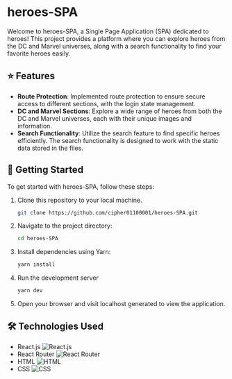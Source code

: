 # heroes-SPA
Welcome to heroes-SPA, a Single Page Application (SPA) dedicated to heroes! This project provides a platform where you can explore heroes from the DC and Marvel universes, along with a search functionality to find your favorite heroes easily.

## ⭐️ Features

- **Route Protection**: Implemented route protection to ensure secure access to different sections, with the login state management.
- **DC and Marvel Sections**: Explore a wide range of heroes from both the DC and Marvel universes, each with their unique images and information.
- **Search Functionality**: Utilize the search feature to find specific heroes efficiently. The search functionality is designed to work with the static data stored in the files.

## 🚀 Getting Started

To get started with heroes-SPA, follow these steps:

1. Clone this repository to your local machine.
    ```bash
    git clone https://github.com/cipher01100001/heroes-SPA.git
2. Navigate to the project directory:
    ```bash
    cd heroes-SPA
3. Install dependencies using Yarn:
    ```bash
    yarn install
4. Run the development server
    ```bash
    yarn dev
5. Open your browser and visit localhost generated to view the application.

## 🛠️ Technologies Used

- React.js ![React.js](https://img.shields.io/badge/-React.js-61DAFB?logo=react&logoColor=white)
- React Router ![React Router](https://img.shields.io/badge/-React%20Router-CA4245?logo=react-router&logoColor=white)
- HTML ![HTML](https://img.shields.io/badge/-HTML-E34F26?logo=html5&logoColor=white)
- CSS ![CSS](https://img.shields.io/badge/-CSS-1572B6?logo=css3&logoColor=white)